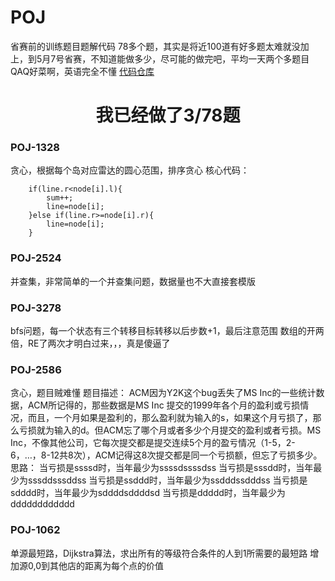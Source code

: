 # POJ
省赛前的训练题目题解代码
78多个题，其实是将近100道有好多题太难就没加上，到5月7号省赛，不知道能做多少，尽可能的做完吧，平均一天两个多题目QAQ好菜啊，英语完全不懂
[代码仓库][1]
<h1 style="text-align: center;"> 我已经做了3/78题</h1>

### POJ-1328
贪心，根据每个岛对应雷达的圆心范围，排序贪心
核心代码：
```
    if(line.r<node[i].l){
        sum++;
        line=node[i];
    }else if(line.r>=node[i].r){
        line=node[i];
    }
```
### POJ-2524
并查集，非常简单的一个并查集问题，数据量也不大直接套模版

### POJ-3278
bfs问题，每一个状态有三个转移目标转移以后步数+1，最后注意范围
数组的开两倍，RE了两次才明白过来，，，真是傻逼了

<!-- more -->

### POJ-2586
贪心，题目贼难懂
题目描述：
ACM因为Y2K这个bug丢失了MS Inc的一些统计数据，ACM所记得的，那些数据是MS Inc 提交的1999年各个月的盈利或亏损情况，而且，一个月如果是盈利的，那么盈利就为输入的s，如果这个月亏损了，那么亏损就为输入的d。但ACM忘了哪个月或者多少个月提交的盈利或者亏损。MS Inc，不像其他公司，它每次提交都是提交连续5个月的盈亏情况（1-5，2-6，…，8-12共8次），ACM记得这8次提交都是同一个亏损额，但忘了亏损多少。
思路：
当亏损是ssssd时，当年最少为ssssdssssdss
当亏损是sssdd时，当年最少为sssddsssddss
当亏损是ssddd时，当年最少为ssdddssdddss
当亏损是sdddd时，当年最少为sddddsddddsd
当亏损是ddddd时，当年最少为dddddddddddd

### POJ-1062
单源最短路，Dijkstra算法，求出所有的等级符合条件的人到1所需要的最短路
增加源0,0到其他店的距离为每个点的价值

  [1]: https://github.com/hong-ll/POJ

